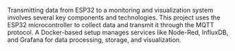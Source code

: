 Transmitting data from ESP32 to a monitoring and visualization system involves several key components and technologies. This project uses the ESP32 microcontroller to collect data and transmit it through the MQTT protocol. A Docker-based setup manages services like Node-Red, InfluxDB, and Grafana for data processing, storage, and visualization.
